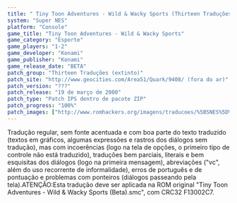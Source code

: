 ```yaml
---
title: " Tiny Toon Adventures - Wild & Wacky Sports (Thirteen Traduções)"
system: "Super NES"
platform: "Console"
game_title: "Tiny Toon Adventures - Wild & Wacky Sports"
game_category: "Esporte"
game_players: "1-2"
game_developer: "Konami"
game_publisher: "Konami"
game_release_date: "BETA"
patch_group: "Thirteen Traduções (extinto)"
patch_site: "http://www.geocities.com/Area51/Quark/9408/ (fora do ar)"
patch_version: "???"
patch_release: "19 de março de 2000"
patch_type: "Patch IPS dentro de pacote ZIP"
patch_progress: "100%"
patch_images: ["http://www.romhackers.org/imagens/traducoes/%5BSNES%5D%20Tiny%20Toon%20Adventures%20-%20Wild%20&%20Wacky%20Sports%20-%20Thirteen%20Traducoes%20-%201.png","http://www.romhackers.org/imagens/traducoes/%5BSNES%5D%20Tiny%20Toon%20Adventures%20-%20Wild%20&%20Wacky%20Sports%20-%20Thirteen%20Traducoes%20-%202.png","http://www.romhackers.org/imagens/traducoes/%5BSNES%5D%20Tiny%20Toon%20Adventures%20-%20Wild%20&%20Wacky%20Sports%20-%20Thirteen%20Traducoes%20-%203.png"]
---
```

Tradução regular, sem fonte acentuada e com boa parte do texto traduzido (textos em gráficos, algumas expressões e rastros dos diálogos sem tradução), mas com incoerências (logo na tela de opções, o primeiro tipo de controle não está traduzido), traduções bem parciais, literais e bem esquisitas dos diálogos (logo na primeira mensagem), abreviações ("vc", além do uso recorrente de informalidade), erros de português e de pontuação e problemas com ponteiros (diálogos passeando pela tela).ATENÇÃO:Esta tradução deve ser aplicada na ROM original "Tiny Toon Adventures - Wild & Wacky Sports (Beta).smc", com CRC32 F13002C7.